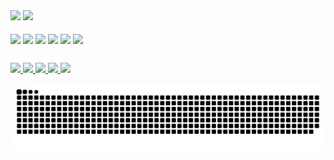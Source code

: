 <div>  
  <img height="170em" src= "https://github-readme-stats.vercel.app/api?username=joaostavares&count_private=true&show_icons=true&theme=dracula"/>
  <img height="170em" src= "https://github-readme-stats.vercel.app/api/top-langs/?username=joaostavares&layout=compact&show_icons&theme=dracula"/>
</div>
 
<div style = "display: inline_block"> <br>
  <img align="center" height="50" widht="70" src="https://cdn.jsdelivr.net/gh/devicons/devicon/icons/java/java-plain.svg" />
  <img align="center" height="50" widht="70" src="https://cdn.jsdelivr.net/gh/devicons/devicon/icons/spring/spring-original.svg" />
  <img align="center" height="50" widht="70" src="https://cdn.jsdelivr.net/gh/devicons/devicon/icons/html5/html5-plain.svg" />
  <img align="center" height="50" widht="70" src="https://cdn.jsdelivr.net/gh/devicons/devicon/icons/css3/css3-plain.svg" />
  <img align="center" height="50" widht="70" src="https://cdn.jsdelivr.net/gh/devicons/devicon/icons/javascript/javascript-plain.svg" />
  <img align="center" height="50" widht="70" src="https://cdn.jsdelivr.net/gh/devicons/devicon/icons/cplusplus/cplusplus-plain.svg" />  
</div>

##

<div>
  <a href = "mailto:joaostavares@outlook.com"> <img src="https://img.shields.io/badge/Microsoft_Outlook-0078D4?style=for-the-badge&logo=microsoft-outlook&logoColor=white" />
  <a href = "https://www.linkedin.com/in/joaotavaress/"> <img src="https://img.shields.io/badge/LinkedIn-0077B5?style=for-the-badge&logo=linkedin&logoColor=white" />
  <a href = "https://forum.xda-developers.com/m/jst98.6183942/"> <img src="https://img.shields.io/badge/xda%20developers-2DAAE9?style=for-the-badge&logo=xda-developers&logoColor=white" />
  <a href = "https://api.whatsapp.com/send/?phone=5535992779864&text&app_absent=0"> <img src="https://img.shields.io/badge/WhatsApp-25D366?style=for-the-badge&logo=whatsapp&logoColor=white" />
  <a href = "https://t.me/JoaoTavares9"> <img src="https://img.shields.io/badge/Telegram-2CA5E0?style=for-the-badge&logo=telegram&logoColor=white" />
</div>

![Snake animation](https://github.com/joaostavares/joaostavares/blob/output/github-contribution-grid-snake.svg)
